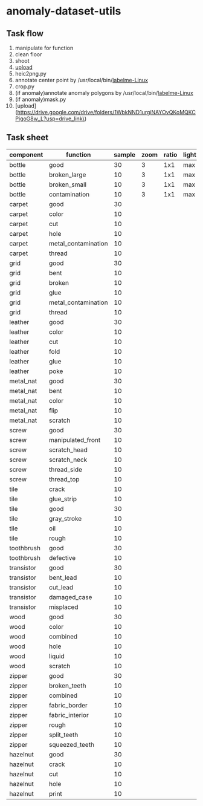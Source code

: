 # anomaly-dataset-utils

## Task flow
1. manipulate for function
2. clean floor
3. shoot
4. [upload](https://drive.google.com/drive/folders/1S6LWKWM84hgxveAl0s9vu40XjiaGp-Vv?usp=drive_link)
5. heic2png.py
6. annotate center point by /usr/local/bin/[labelme-Linux](https://github.com/wkentaro/labelme/releases/download/v5.2.1/labelme-Linux)
7. crop.py
8. (if anomaly)annotate anomaly polygons  by /usr/local/bin/[labelme-Linux](https://github.com/wkentaro/labelme/releases/download/v5.2.1/labelme-Linux)
9. (if anomaly)mask.py
10. [upload](https://drive.google.com/drive/folders/1WbkNND1urgiNAYOvQKoMQKCPigoG8w_L?usp=drive_link\)

## Task sheet

|component |function           |sample|zoom|ratio|light|crop_height|crop_width| complete |
|----------|-------------------|------|----|-----|-----|-----------|----------|----------|
|bottle    |good               |30    |3   |1x1  |max  |768        |768       | x        |
|bottle    |broken_large       |10    |3   |1x1  |max  |768        |768       | x        |
|bottle    |broken_small       |10    |3   |1x1  |max  |768        |768       |          |
|bottle    |contamination      |10    |3   |1x1  |max  |768        |768       |          |
|carpet    |good               |30    |    |     |     |           |          |          |
|carpet    |color              |10    |    |     |     |           |          |          |
|carpet    |cut                |10    |    |     |     |           |          |          |
|carpet    |hole               |10    |    |     |     |           |          |          |
|carpet    |metal_contamination|10    |    |     |     |           |          |          |
|carpet    |thread             |10    |    |     |     |           |          |          |
|grid      |good               |30    |    |     |     |           |          |          |
|grid      |bent               |10    |    |     |     |           |          |          |
|grid      |broken             |10    |    |     |     |           |          |          |
|grid      |glue               |10    |    |     |     |           |          |          |
|grid      |metal_contamination|10    |    |     |     |           |          |          |
|grid      |thread             |10    |    |     |     |           |          |          |
|leather   |good               |30    |    |     |     |           |          |          |
|leather   |color              |10    |    |     |     |           |          |          |
|leather   |cut                |10    |    |     |     |           |          |          |
|leather   |fold               |10    |    |     |     |           |          |          |
|leather   |glue               |10    |    |     |     |           |          |          |
|leather   |poke               |10    |    |     |     |           |          |          |
|metal_nat |good               |30    |    |     |     |           |          |          |
|metal_nat |bent               |10    |    |     |     |           |          |          |
|metal_nat |color              |10    |    |     |     |           |          |          |
|metal_nat |flip               |10    |    |     |     |           |          |          |
|metal_nat |scratch            |10    |    |     |     |           |          |          |
|screw     |good               |30    |    |     |     |           |          |          |
|screw     |manipulated_front  |10    |    |     |     |           |          |          |
|screw     |scratch_head       |10    |    |     |     |           |          |          |
|screw     |scratch_neck       |10    |    |     |     |           |          |          |
|screw     |thread_side        |10    |    |     |     |           |          |          |
|screw     |thread_top         |10    |    |     |     |           |          |          |
|tile      |crack              |10    |    |     |     |           |          |          |
|tile      |glue_strip         |10    |    |     |     |           |          |          |
|tile      |good               |30    |    |     |     |           |          |          |
|tile      |gray_stroke        |10    |    |     |     |           |          |          |
|tile      |oil                |10    |    |     |     |           |          |          |
|tile      |rough              |10    |    |     |     |           |          |          |
|toothbrush|good               |30    |    |     |     |           |          |          |
|toothbrush|defective          |10    |    |     |     |           |          |          |
|transistor|good               |30    |    |     |     |           |          |          |
|transistor|bent_lead          |10    |    |     |     |           |          |          |
|transistor|cut_lead           |10    |    |     |     |           |          |          |
|transistor|damaged_case       |10    |    |     |     |           |          |          |
|transistor|misplaced          |10    |    |     |     |           |          |          |
|wood      |good               |30    |    |     |     |           |          |          |
|wood      |color              |10    |    |     |     |           |          |          |
|wood      |combined           |10    |    |     |     |           |          |          |
|wood      |hole               |10    |    |     |     |           |          |          |
|wood      |liquid             |10    |    |     |     |           |          |          |
|wood      |scratch            |10    |    |     |     |           |          |          |
|zipper    |good               |30    |    |     |     |           |          |          |
|zipper    |broken_teeth       |10    |    |     |     |           |          |          |
|zipper    |combined           |10    |    |     |     |           |          |          |
|zipper    |fabric_border      |10    |    |     |     |           |          |          |
|zipper    |fabric_interior    |10    |    |     |     |           |          |          |
|zipper    |rough              |10    |    |     |     |           |          |          |
|zipper    |split_teeth        |10    |    |     |     |           |          |          |
|zipper    |squeezed_teeth     |10    |    |     |     |           |          |          |
|hazelnut  |good               |30    |    |     |     |           |          |          |
|hazelnut  |crack              |10    |    |     |     |           |          |          |
|hazelnut  |cut                |10    |    |     |     |           |          |          |
|hazelnut  |hole               |10    |    |     |     |           |          |          |
|hazelnut  |print              |10    |    |     |     |           |          |          |

